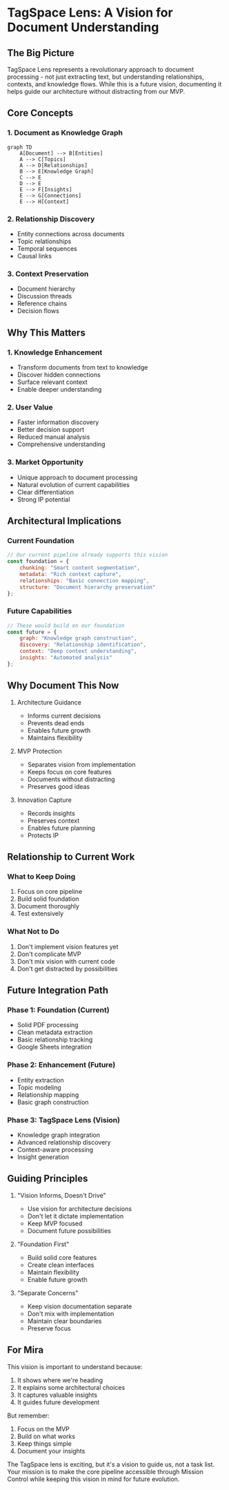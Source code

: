 # TagSpace Lens: A Vision for Document Understanding

## The Big Picture

TagSpace Lens represents a revolutionary approach to document processing - not just extracting text, but understanding relationships, contexts, and knowledge flows. While this is a future vision, documenting it helps guide our architecture without distracting from our MVP.

## Core Concepts

### 1. Document as Knowledge Graph
```mermaid
graph TD
    A[Document] --> B[Entities]
    A --> C[Topics]
    A --> D[Relationships]
    B --> E[Knowledge Graph]
    C --> E
    D --> E
    E --> F[Insights]
    E --> G[Connections]
    E --> H[Context]
```

### 2. Relationship Discovery
- Entity connections across documents
- Topic relationships
- Temporal sequences
- Causal links

### 3. Context Preservation
- Document hierarchy
- Discussion threads
- Reference chains
- Decision flows

## Why This Matters

### 1. Knowledge Enhancement
- Transform documents from text to knowledge
- Discover hidden connections
- Surface relevant context
- Enable deeper understanding

### 2. User Value
- Faster information discovery
- Better decision support
- Reduced manual analysis
- Comprehensive understanding

### 3. Market Opportunity
- Unique approach to document processing
- Natural evolution of current capabilities
- Clear differentiation
- Strong IP potential

## Architectural Implications

### Current Foundation
```javascript
// Our current pipeline already supports this vision
const foundation = {
    chunking: "Smart content segmentation",
    metadata: "Rich context capture",
    relationships: "Basic connection mapping",
    structure: "Document hierarchy preservation"
};
```

### Future Capabilities
```javascript
// These would build on our foundation
const future = {
    graph: "Knowledge graph construction",
    discovery: "Relationship identification",
    context: "Deep context understanding",
    insights: "Automated analysis"
};
```

## Why Document This Now

1. Architecture Guidance
   - Informs current decisions
   - Prevents dead ends
   - Enables future growth
   - Maintains flexibility

2. MVP Protection
   - Separates vision from implementation
   - Keeps focus on core features
   - Documents without distracting
   - Preserves good ideas

3. Innovation Capture
   - Records insights
   - Preserves context
   - Enables future planning
   - Protects IP

## Relationship to Current Work

### What to Keep Doing
1. Focus on core pipeline
2. Build solid foundation
3. Document thoroughly
4. Test extensively

### What Not to Do
1. Don't implement vision features yet
2. Don't complicate MVP
3. Don't mix vision with current code
4. Don't get distracted by possibilities

## Future Integration Path

### Phase 1: Foundation (Current)
- Solid PDF processing
- Clean metadata extraction
- Basic relationship tracking
- Google Sheets integration

### Phase 2: Enhancement (Future)
- Entity extraction
- Topic modeling
- Relationship mapping
- Basic graph construction

### Phase 3: TagSpace Lens (Vision)
- Knowledge graph integration
- Advanced relationship discovery
- Context-aware processing
- Insight generation

## Guiding Principles

1. "Vision Informs, Doesn't Drive"
   - Use vision for architecture decisions
   - Don't let it dictate implementation
   - Keep MVP focused
   - Document future possibilities

2. "Foundation First"
   - Build solid core features
   - Create clean interfaces
   - Maintain flexibility
   - Enable future growth

3. "Separate Concerns"
   - Keep vision documentation separate
   - Don't mix with implementation
   - Maintain clear boundaries
   - Preserve focus

## For Mira

This vision is important to understand because:
1. It shows where we're heading
2. It explains some architectural choices
3. It captures valuable insights
4. It guides future development

But remember:
1. Focus on the MVP
2. Build on what works
3. Keep things simple
4. Document your insights

The TagSpace lens is exciting, but it's a vision to guide us, not a task list. Your mission is to make the core pipeline accessible through Mission Control while keeping this vision in mind for future evolution.
